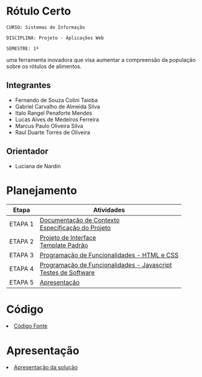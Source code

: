 # Rótulo Certo

`CURSO: Sistemas de Informação`

`DISCIPLINA: Projeto - Aplicações Web`

`SEMESTRE: 1º`

uma ferramenta inovadora que visa aumentar a compreensão da população sobre os rótulos de alimentos.

## Integrantes

* Fernando de Souza Colini Taioba
* Gabriel Carvalho de Almeida Silva
* Italo Rangel Penaforte Mendes
* Lucas Alves de Medeiros Ferreira
* Marcus Paulo Oliveira Silva
* Raul Duarte Torres de Oliveira

## Orientador

* Luciana de Nardin

# Planejamento

| Etapa         | Atividades |
|  :----:   | ----------- |
| ETAPA 1         |[Documentação de Contexto](/docs/01%20-%20Contexto.md) <br> [Especificação do Projeto](/docs/02%20-%20Especificações%20do%20Projeto.md) |
| ETAPA 2         |[Projeto de Interface](/docs/03%20-%20Projeto%20de%20Interface.md) <br> [Template Padrão](/docs/04%20-%20Template%20padrão%20do%20site.md) |
| ETAPA 3         |[Programação de Funcionalidades - HTML e CSS](/docs/05%20-%20Programação%20de%20Funcionalidades.md) |
| ETAPA 4        |[Programação de Funcionalidades - Javascript](/docs/05%20-%20Programação%20de%20Funcionalidades.md) <br> [Testes de Software ](/docs/06%20-%20Testes.md) |
| ETAPA 5         | [Apresentação](presentation/README.md) |

# Código

<li><a href="src/README.md"> Código Fonte</a></li>

# Apresentação

<li><a href="presentation/README.md"> Apresentação da solução</a></li>
